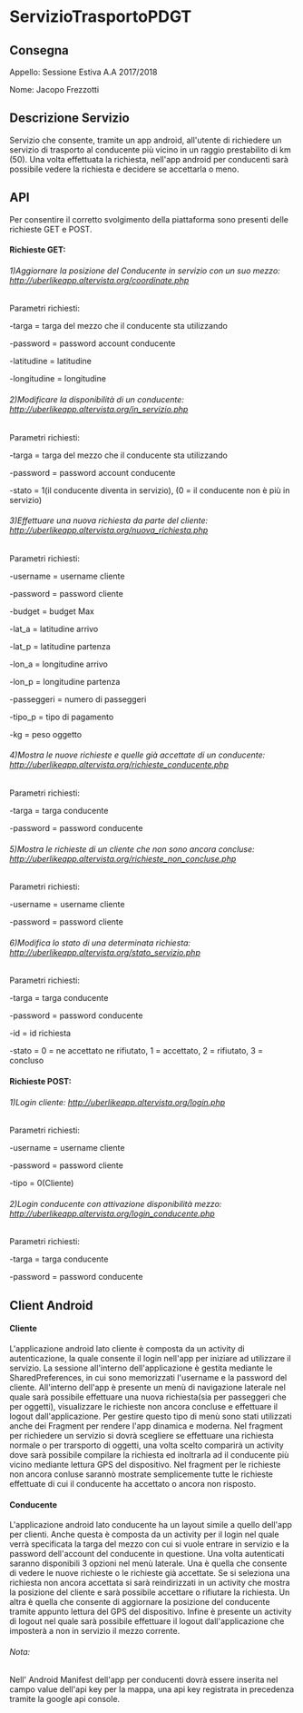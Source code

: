

# ServizioTrasportoPDGT

## Consegna
Appello: Sessione Estiva A.A 2017/2018

Nome: Jacopo Frezzotti

## Descrizione Servizio

Servizio che consente, tramite un app android, all'utente di richiedere un servizio di trasporto al conducente più vicino in un raggio prestabilito di km (50). Una volta effettuata la richiesta, nell'app android per conducenti sarà possibile vedere la richiesta e decidere se accettarla o meno.

## API

Per consentire il corretto svolgimento della piattaforma sono presenti delle richieste GET e POST.

#### Richieste GET:
###### 1)Aggiornare la posizione del Conducente in servizio con un suo mezzo: http://uberlikeapp.altervista.org/coordinate.php

Parametri richiesti:

-targa = targa del mezzo che il conducente sta utilizzando

-password = password account conducente

-latitudine = latitudine 

-longitudine = longitudine

###### 2)Modificare la disponibilità di un conducente: http://uberlikeapp.altervista.org/in_servizio.php

Parametri richiesti:

-targa = targa del mezzo che il conducente sta utilizzando

-password = password account conducente

-stato = 1(il conducente diventa in servizio), (0 = il conducente non è più in servizio)

###### 3)Effettuare una nuova richiesta da parte del cliente: http://uberlikeapp.altervista.org/nuova_richiesta.php

Parametri richiesti:

-username = username cliente

-password = password cliente

-budget = budget Max

-lat_a = latitudine arrivo

-lat_p = latitudine partenza

-lon_a = longitudine arrivo

-lon_p = longitudine partenza

-passeggeri = numero di passeggeri

-tipo_p = tipo di pagamento

-kg =  peso oggetto


###### 4)Mostra le nuove richieste e quelle già accettate di un conducente: http://uberlikeapp.altervista.org/richieste_conducente.php

Parametri richiesti:

-targa = targa conducente

-password = password conducente


###### 5)Mostra le richieste di un cliente che non sono ancora concluse: http://uberlikeapp.altervista.org/richieste_non_concluse.php

Parametri richiesti:

-username = username cliente

-password = password cliente


###### 6)Modifica lo stato di una determinata richiesta: http://uberlikeapp.altervista.org/stato_servizio.php

Parametri richiesti:

-targa = targa conducente

-password = password conducente

-id = id richiesta

-stato =  0 = ne accettato ne rifiutato, 1 = accettato, 2 = rifiutato, 3 = concluso


#### Richieste POST:
###### 1)Login cliente: http://uberlikeapp.altervista.org/login.php

Parametri richiesti:

-username = username cliente

-password = password cliente

-tipo = 0(Cliente)

###### 2)Login conducente con attivazione disponibilità mezzo: http://uberlikeapp.altervista.org/login_conducente.php

Parametri richiesti:

-targa = targa conducente

-password = password conducente



## Client Android

#### Cliente

L'applicazione android lato cliente è composta da un activity di autenticazione, la quale consente il login nell'app per iniziare ad utilizzare il servizio. La sessione all'interno dell'applicazione è gestita mediante le SharedPreferences, in cui sono memorizzati l'username e la password del cliente.
All'interno dell'app è presente un menù di navigazione laterale nel quale sarà possibile effettuare una nuova richiesta(sia per passeggeri che per oggetti), visualizzare le richieste non ancora concluse e effettuare il logout dall'applicazione.
Per gestire questo tipo di menù sono stati utilizzati anche dei Fragment per rendere l'app dinamica e moderna.
Nel fragment per richiedere un servizio si dovrà scegliere se effettuare una richiesta normale o per trarsporto di oggetti, una volta scelto comparirà un activity dove sarà possibile compilare la richiesta ed inoltrarla ad il conducente più vicino mediante lettura GPS del dispositivo.
Nel fragment per le richieste non ancora conluse sarannò mostrate semplicemente tutte le richieste effettuate di cui il conducente ha accettato o ancora non risposto.


#### Conducente

L'applicazione android lato conducente ha un layout simile a quello dell'app per clienti.
Anche questa è composta da un activity per il login nel quale verrà specificata la targa del mezzo con cui si vuole entrare in servizio e la password dell'account del conducente in questione.
Una volta autenticati saranno disponibili 3 opzioni nel menù laterale.
Una è quella che consente di vedere le nuove richieste o le richieste già accettate. Se si seleziona una richiesta non ancora accettata si sarà reindirizzati in un activity che mostra la posizione del cliente e sarà possibile accettare o rifiutare la richiesta.
Un altra è quella che consente di aggiornare la posizione del conducente tramite appunto lettura del GPS del dispositivo.
Infine è presente un activity di logout nel quale sarà possibile effettuare il logout dall'applicazione che imposterà a non in servizio il mezzo corrente.

###### Nota:
Nell' Android Manifest dell'app per conducenti dovrà essere inserita nel campo value dell'api key per la mappa, una api key registrata in precedenza tramite la google api console.

